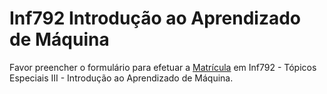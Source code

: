 # Inf792 Introdução ao Aprendizado de Máquina

Favor preencher o formulário para efetuar a [Matrícula]() em Inf792 - Tópicos Especiais III - Introdução ao Aprendizado de Máquina.



